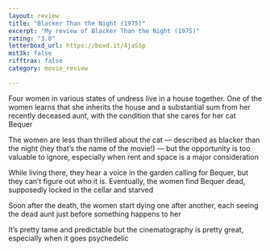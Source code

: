 ```yaml
---
layout: review
title: "Blacker Than the Night (1975)"
excerpt: "My review of Blacker Than the Night (1975)"
rating: "3.0"
letterboxd_url: https://boxd.it/4jaSSp
mst3k: false
rifftrax: false
category: movie_review

---
```


Four women in various states of undress live in a house together. One of the women learns that she inherits the house and a substantial sum from her recently deceased aunt, with the condition that she cares for her cat Bequer 

The women are less than thrilled about the cat — described as blacker than the night (hey that’s the name of the movie!) — but the opportunity is too valuable to ignore, especially when rent and space is a major consideration

While living there, they hear a voice in the garden calling for Bequer, but they can’t figure out who it is. Eventually, the women find Bequer dead, supposedly locked in the cellar and starved

Soon after the death, the women start dying one after another, each seeing the dead aunt just before something happens to her

It’s pretty tame and predictable but the cinematography is pretty great, especially when it goes psychedelic